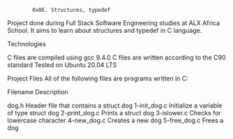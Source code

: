 			0x0E. Structures, typedef

Project done during Full Stack Software Engineering studies at ALX Africa School. It aims to learn about structures and typedef in C language.

Technologies

C files are compiled using gcc 9.4.0
C files are written according to the C90 standard
Tested on Ubuntu 20.04 LTS

Project Files
All of the following files are programs written in C:

Filename					Description

dog.h			Header file that contains a struct dog
1-init_dog.c		Initialize a variable of type struct dog
2-print_dog.c		Prints a struct dog
3-islower.c		Checks for lowercase character
4-new_dog.c		Creates a new dog
5-free_dog.c		Frees a dog
